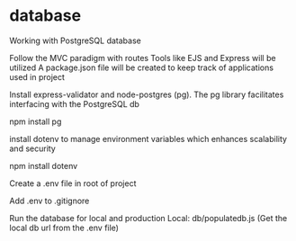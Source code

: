 # database
Working with PostgreSQL database

Follow the MVC paradigm with routes 
Tools like EJS and Express will be utilized
A package.json file will be created to keep
track of applications used in project

Install express-validator and node-postgres (pg). The pg library facilitates interfacing with the PostgreSQL db

npm install pg

install dotenv to manage environment variables which enhances scalability and security

npm install dotenv

Create a .env file in root of project

Add .env to .gitignore

Run the database for local and production
Local: db/populatedb.js <local-db-url>
(Get the local db url from the .env file)

